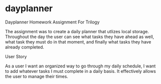 # dayplanner
Dayplanner Homework Assignment For Trilogy

The assignment was to create a daily planner that utlizes local storage. Throughout the day the user can see what
tasks they have ahead as well, what task they must do in that moment, and finally what tasks they have already completed. 

User Story

As a user I want an organized way to go through my daily schedule, I want to add whatever tasks I must complete in a daily basis.
It effectively allows the user to manage their times. 



